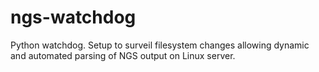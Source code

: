 # ngs-watchdog
Python watchdog. Setup to surveil filesystem changes allowing dynamic and automated parsing of NGS output on Linux server. 
